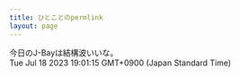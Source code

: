```yaml
---
title: ひとことのpermlink
layout: page
---
```

<div class="box" dt="1689674475515">
  今日のJ-Bayは結構波いいな。
  <div class="content is-small">Tue Jul 18 2023 19:01:15 GMT+0900 (Japan Standard Time)</div>
</div>